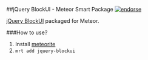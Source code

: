 ##jQuery BlockUI - Meteor Smart Package
[![endorse](https://api.coderwall.com/benjaminrh/endorsecount.png)](https://coderwall.com/benjaminrh)

[jQuery BlockUI](http://jquery.malsup.com/block/) packaged for Meteor.

###How to use?

1. Install [meteorite](https://github.com/oortcloud/meteorite)
2. `mrt add jquery-blockui`
